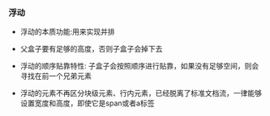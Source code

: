 ### 浮动
- 浮动的本质功能:用来实现并排

- 父盒子要有足够的高度，否则子盒子会掉下去
- 浮动的顺序贴靠特性: 子盒子会按照顺序进行贴靠，如果没有足够空间，则会寻找在前一个兄弟元素
- 浮动的元素不再区分块级元素、行内元素，已经脱离了标准文档流，一律能够设置宽度和高度，即使它是span或者a标签